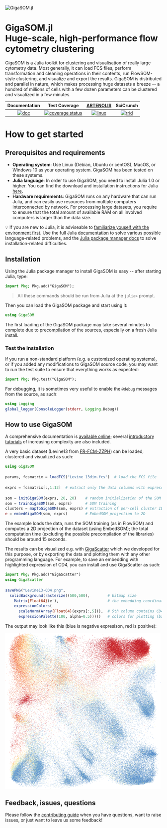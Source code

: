 ![GigaSOM.jl](https://prince.lcsb.uni.lu/GigaSOM.jl/img/logo-GigaSOM.jl.png?maxAge=0)

# GigaSOM.jl <br> Huge-scale, high-performance flow cytometry clustering

GigaSOM is a Julia toolkit for clustering and visualisation of really large cytometry data. Most generally, it can load FCS files, perform transformation and cleaning operations in their contents, run FlowSOM-style clustering, and visualize and export the results. GigaSOM is distributed and parallel in nature, which makes processing huge datasets a breeze -- a hundred of millions of cells with a few dozen parameters can be clustered and visualized in a few minutes.

| **Documentation** | **Test Coverage** | **[ARTENOLIS](http://opencobra.github.io/artenolis)** | **SciCrunch** |
|:-----------------:|:-----------------:|:-----------------------------------------------------:|:--------:|
| [![doc](https://img.shields.io/badge/doc-GigaSOM-blue)](http://git.io/GigaSOM.jl) | [![coverage status](http://codecov.io/github/LCSB-BioCore/GigaSOM.jl/coverage.svg?branch=master)](http://codecov.io/github/LCSB-BioCore/GigaSOM.jl?branch=master) | [![linux](https://prince.lcsb.uni.lu/jenkins/job/GigaSOM.jl-branches-auto-linux/badge/icon)](https://prince.lcsb.uni.lu/jenkins/job/GigaSOM.jl-branches-auto-linux/) | [![rrid](https://img.shields.io/badge/RRID-SCR__019020-orange)](https://scicrunch.org/resolver/RRID:SCR_019020) |

# How to get started

## Prerequisites and requirements

- **Operating system**: Use Linux (Debian, Ubuntu or centOS), MacOS, or Windows 10 as your operating system. GigaSOM has been tested on these systems.
- **Julia language**: In order to use GigaSOM, you need to install Julia 1.0 or higher. You can find the download and installation instructions for Julia [here](https://julialang.org/downloads/).
- **Hardware requirements**: GigaSOM runs on any hardware that can run Julia, and can easily use resources from multiple computers interconnected by network. For processing large datasets, you require to ensure that the total amount of available RAM on all involved computers is larger than the data size.

:bulb: If you are new to Julia, it is adviseable to [familiarize youself with
the environment
first](https://docs.julialang.org/en/v1/manual/getting-started/).  Use the full
Julia [documentation](https://docs.julialang.org) to solve various possible
language-related problems, and the [Julia package manager
docs](https://julialang.github.io/Pkg.jl/v1/getting-started/) to solve
installation-related difficulties.

## Installation

Using the Julia package manager to install GigaSOM is easy -- after starting Julia, type:

```julia
import Pkg; Pkg.add("GigaSOM");
```

> All these commands should be run from Julia at the `julia>` prompt.

Then you can load the GigaSOM package and start using it:

```julia
using GigaSOM
```

The first loading of the GigaSOM package may take several minutes to complete due to precompilation of the sources, especially on a fresh Julia install.

### Test the installation

If you run a non-standard platform (e.g. a customized operating systems), or if you added any modifications to GigaSOM source code, you may want to run the test suite to ensure that everything works as expected:

```julia
import Pkg; Pkg.test("GigaSOM");
```

For debugging, it is sometimes very useful to enable the `@debug` messages from the source, as such:
```julia
using Logging
global_logger(ConsoleLogger(stderr, Logging.Debug))
```

## How to use GigaSOM

A comprehensive documentation is [available online](https://lcsb-biocore.github.io/GigaSOM.jl/); several [introductory tutorials](https://lcsb-biocore.github.io/GigaSOM.jl/latest/tutorials/basicUsage/) of increasing complexity are also included.

A very basic dataset (Levine13 from [FR-FCM-ZZPH](https://flowrepository.org/id/FR-FCM-ZZPH)) can be loaded, clustered and visualized as such:

```julia
using GigaSOM

params, fcsmatrix = loadFCS("Levine_13dim.fcs")  # load the FCS file

exprs = fcsmatrix[:,1:13]  # extract only the data columns with expression values

som = initGigaSOM(exprs, 20, 20)    # random initialization of the SOM codebook
som = trainGigaSOM(som, exprs)      # SOM training
clusters = mapToGigaSOM(som, exprs) # extraction of per-cell cluster IDs
e = embedGigaSOM(som, exprs)        # EmbedSOM projection to 2D
```

The example loads the data, runs the SOM training (as in FlowSOM) and computes a 2D projection of the dataset (using EmbedSOM); the total computation time (excluding the possible precompilation of the libraries) should be around 15 seconds.

The results can be visualized e.g. with [GigaScatter](https://github.com/LCSB-BioCore/GigaScatter.jl#usage-with-gigasomjl) which we developed for this purpose, or by exporting the data and plotting them with any other programming language. For example, to save an embedding with highlighted expression of CD4, you can install and use GigaScatter as such:

```julia
import Pkg; Pkg.add("GigaScatter")
using GigaScatter

savePNG("Levine13-CD4.png",
  solidBackground(rasterize((500,500),        # bitmap size
    Matrix{Float64}(e'),                      # the embedding coordinates
    expressionColors(
      scaleNorm(Array{Float64}(exprs[:,5])),  # 5th column contains CD4 expressions
      expressionPalette(100, alpha=0.5)))))   # colors for plotting (based on RdYlBu)
```

The output may look like this (blue is negative expresison, red is positive):

![Levine13 embedding with CD4 highlighted](docs/src/assets/Levine13-CD4.png "Levine13/CD4")

## Feedback, issues, questions

Please follow the [contributing guide](.github/CONTRIBUTING.md) when you have questions, want to raise issues, or just want to leave us some feedback!
